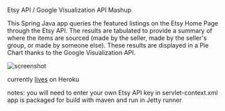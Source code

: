 
Etsy API / Google Visualization API Mashup

This Spring Java app queries the featured listings on the Etsy Home Page through the Etsy API.
The results are tabulated to provide a summary of where the items are sourced (made by the seller, made by the seller's group, or made by someone else).
These results are displayed in a Pie Chart thanks to the Google Visualization API.

![screenshot](https://raw.github.com/ebeer/etsy-google-visualization-mashup/master/screenshot.gif)


 
currently [lives](http://morning-spire-9667.herokuapp.com/) on Heroku

notes: 
you will need to enter your own Etsy API key in servlet-context.xml
app is packaged for build with maven and run in Jetty runner
